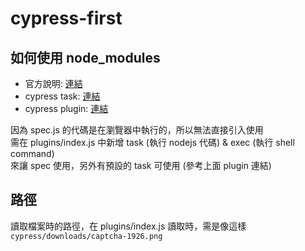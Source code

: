 # cypress-first

## 如何使用 node_modules

- 官方說明: [連結](https://docs.cypress.io/faq/questions/using-cypress-faq#How-do-I-require-or-import-node-modules-in-Cypress)
- cypress task: [連結](https://docs.cypress.io/api/commands/task)
- cypress plugin: [連結](https://docs.cypress.io/api/plugins/writing-a-plugin)

因為 spec.js 的代碼是在瀏覽器中執行的，所以無法直接引入使用  
需在 plugins/index.js 中新增 task (執行 nodejs 代碼) & exec (執行 shell command)  
來讓 spec 使用，另外有預設的 task 可使用 (參考上面 plugin 連結)

## 路徑

讀取檔案時的路徑，在 plugins/index.js 讀取時，需是像這樣 `cypress/downloads/captcha-1926.png`
